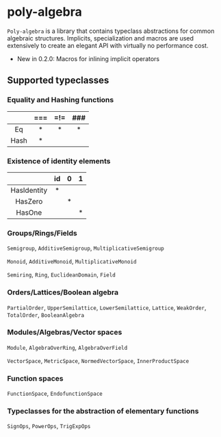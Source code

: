 # poly-algebra
`Poly-algebra` is a library that contains typeclass abstractions for common algebraic structures. Implicits, specialization
and macros are used extensively to create an elegant API with virtually no performance cost.

 - New in 0.2.0: Macros for inlining implicit operators

## Supported typeclasses

### Equality and Hashing functions
|      | === | =!= | ### |
|:----:|:---:|:---:|:---:|
|  Eq  |  *  |  *  |  *  |
| Hash |  *  |     |     |

### Existence of identity elements
|             | id | 0 | 1 |
|:-----------:|:--:|:-:|:-:|
| HasIdentity |  * |   |   |
|   HasZero   |    | * |   |
| HasOne      |    |   | * |

### Groups/Rings/Fields

`Semigroup`, `AdditiveSemigroup`, `MultiplicativeSemigroup`

`Monoid`, `AdditiveMonoid`, `MultiplicativeMonoid`

`Semiring`, `Ring`, `EuclideanDomain`, `Field`

### Orders/Lattices/Boolean algebra

`PartialOrder`, `UpperSemilattice`, `LowerSemilattice`, `Lattice`, `WeakOrder`, `TotalOrder`, `BooleanAlgebra`

### Modules/Algebras/Vector spaces

`Module`, `AlgebraOverRing`, `AlgebraOverField`

`VectorSpace`, `MetricSpace`, `NormedVectorSpace`, `InnerProductSpace`

### Function spaces

`FunctionSpace`, `EndofunctionSpace`

### Typeclasses for the abstraction of elementary functions

`SignOps`, `PowerOps`, `TrigExpOps`
